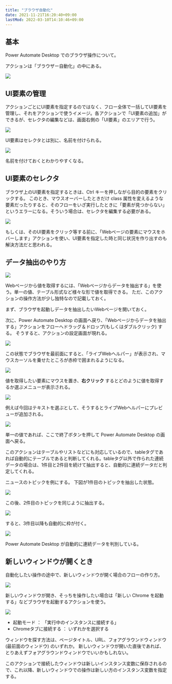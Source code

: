 ```yaml
---
title: "ブラウザ自動化"
date: 2021-11-21T16:20:40+09:00
lastMod: 2022-03-10T14:10:46+09:00
---
```


## 基本
Power Automate Desktop でのブラウザ操作について。

アクションは「ブラウザー自動化」の中にある。

![](2021-11-21-18-18-06.png)

## UI要素の管理
アクションごとにUI要素を指定するのではなく、フロー全体で一括してUI要素を管理し、それをアクションで使うイメージ。各アクションで「UI要素の追加」ができるが、セレクタの編集などは、画面右側の「UI要素」のエリアで行う。

![](2021-11-23-17-00-24.png)

UI要素はセレクタとは別に、名前を付けられる。

![](2021-11-23-17-04-04.png)

名前を付けておくとわかりやすくなる。

## UI要素のセレクタ
ブラウザ上のUI要素を指定するときは、Ctrl キーを押しながら目的の要素をクリックする。
このとき、マウスオーバーしたときだけ class 属性を変えるような要素だったりすると、そのフローをいざ実行したときに「要素が見つからない」というエラーになる。そういう場合は、セレクタを編集する必要がある。

![](2021-11-23-17-14-41.png)

もしくは、そのUI要素をクリック等する前に、「Webページの要素にマウスをホバーします」アクションを使い、UI要素を指定した時と同じ状況を作り出すのも解決方法だと思われる。

## データ抽出のやり方
![](2021-12-25-16-12-00.png)

Webページから値を取得するには、「Webページからデータを抽出する」を使う。単一の値、テーブル形式など様々な形で値を取得できる。
ただ、このアクションの操作方法が少し独特なので記載しておく。

まず、ブラウザを起動しデータを抽出したいWebページを開いておく。

次に、Power Automate Desktop の画面へ戻り、「Webページからデータを抽出する」アクションをフローへドラッグ＆ドロップ(もしくはダブルクリック) する。
そうすると、アクションの設定画面が現れる。

![](2021-12-25-16-15-13.png)

この状態でブラウザを最前面にすると、「ライブWebヘルパー」が表示され、マウスカーソルを乗せたところが赤枠で囲まれるようになる。

![](2022-04-04-16-43-14.png)

値を取得したい要素にマウスを置き、__右クリック__ するとどのように値を取得するか選ぶメニューが表示される。

![](2022-04-04-16-15-18.png)

例えば今回はテキストを選ぶとして、そうするとライブWebヘルパーにプレビューが追加される。

![](2022-04-04-16-42-12.png)

単一の値であれば、ここで終了ボタンを押して Power Automate Desktop の画面へ戻る。

このアクションはテーブルやリストなどにも対応しているので、tableタグであれば自動的にテーブルであると判断してくれる。tableタグ以外で作られた連続データの場合は、1件目と2件目を続けて抽出すると、自動的に連続データだと判定してくれる。

ニュースのトピックを例にする。
下図が1件目のトピックを抽出した状態。

![](2022-04-04-16-41-40.png)

この後、2件目のトピックを同じように抽出する。

![](2022-04-04-16-26-22.png)

すると、3件目以降も自動的に枠が付く。

![](2022-04-04-16-40-26.png)

Power Automate Desktop が自動的に連続データを判別している。

## 新しいウィンドウが開くとき
自動化したい操作の途中で、新しいウィンドウが開く場合のフローの作り方。

![](2022-03-10-13-56-53.png)

新しいウィンドウが開き、そっちを操作したい場合は「新しい Chrome を起動する」などブラウザを起動するアクションを使う。

![](2022-03-10-14-09-50.png)

* 起動モード ： 「実行中のインスタンスに接続する」
* Chromeタブに接続する ： いずれかを選択する

ウィンドウを探す方法は、ページタイトル、URL、フォアグラウンドウィンドウ (最前面のウィンドウ) のいずれか。
新しいウィンドウが開いた直後であれば、とりあえずフォアグラウンドウィンドウでいいかもしれない。

このアクションで接続したウィンドウは新しいインスタンス変数に保存されるので、これ以降、新しいウィンドウでの操作は新しい方のインスタンス変数を指定する。
